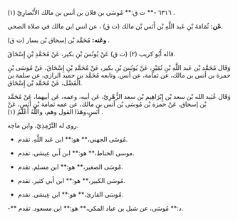 ٦٣١٦ -** ت ق:** مُوسَى بن فلان بن أنس بن مالك الأَنْصارِيّ (١) .

**عَن:** ثُمَامَةَ بْنِ عَبد اللَّهِ بْن أَنَس بْن مالك (ت ق) ، عن انس ابن مالك في صلاة الضحى.

**وعَنه:** مُحَمَّد بْن إسحاق بْن يسار (ت ق) .

قاله أَبُو كريب (٢) (ت ق) عَنْ يُونُسَ بْنِ بكير، عَنْ مُحَمَّدِ بْنِ إِسْحَاقَ.

وَقَال مُحَمَّد بْن عَبد اللَّهِ بْنِ نُمَيْرٍ، عَنْ يُونُسَ بْنِ بكير، عَنْ مُحَمَّدِ بْنِ إِسْحَاقَ، عَنْ مُوسَى بْنِ حمزة بن أنس بن مالك، عن ثمامة، عن أنس. وتابعه مُحَمَّد بن حميد الرازي، عن سلمة بن الْفَضْل، عَنْ مُحَمَّد بْن إِسْحَاق.

وَقَال عُبَيد الله بْن سعد بْن إِبْرَاهِيم بْن سعد الزُّهْرِيّ، عَن أبيه، وعمه، عَن أبيهما، عَنْ مُحَمَّد بْن إسحاق، عَنْ حمزة بْن مُوسَى بْن أنس بن مالك، عن عمه ثمامة بْنِ أَنَسٍ، عَنْ أَنَسٍ،وهَذَا القول وهم، واللَّهُ أَعْلَمُ (١) .

روى له التِّرْمِذِيّ، وابن ماجه.

- مُوسَى الجهني،** هو:** ابن عَبد اللَّهِ. تقدم.

- موسى الحناط،** هو:** ابن أَبي عِيسَى. تقدم.

- مُوسَى الصغير،** هو:** ابن مسلم. تقدم.

- مُوسَى الكبير،** هو:** ابن أَبي كثير. تقدم.

- مُوسَى القارئ،** هو:** ابن عِيسَى. تقدم.

-** د:** مُوسَى، عن شبل بن عباد المكي،** هو:** ابن مسعود. تقدم.